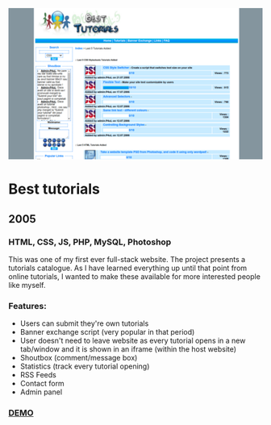 [![Screenshot](https://github.com/pinco227/best-tutorials/blob/main/images/screenshot.png)](https://best-tutorials.herokuapp.com/)
# Best tutorials
## 2005
### HTML, CSS, JS, PHP, MySQL, Photoshop
This was one of my first ever full-stack website. The project presents a tutorials catalogue. As I have learned everything up until that point from online tutorials, I wanted to make these available for more interested people like myself.

### Features:
- Users can submit they're own tutorials
- Banner exchange script (very popular in that period)
- User doesn't need to leave website as every tutorial opens in a new tab/window and it is shown in an iframe (within the host website)
- Shoutbox (comment/message box)
- Statistics (track every tutorial opening)
- RSS Feeds
- Contact form
- Admin panel

### [DEMO](https://best-tutorials.herokuapp.com/)